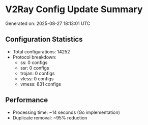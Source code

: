 # V2Ray Config Update Summary
Generated on: 2025-08-27 18:13:01 UTC

## Configuration Statistics
- Total configurations: 14252
- Protocol breakdown:
  - ss: 0 configs
  - ssr: 0 configs
  - trojan: 0 configs
  - vless: 0 configs
  - vmess: 831 configs

## Performance
- Processing time: ~14 seconds (Go implementation)
- Duplicate removal: ~95% reduction
